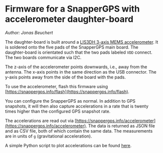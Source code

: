 # Firmware for a SnapperGPS with accelerometer daughter-board

*Author: Jonas Beuchert*

The daughter-board is built around a [LIS3DH 3-axis MEMS accelerometer](https://www.st.com/en/mems-and-sensors/lis3dh.html).
It is soldered onto the five pads of the SnapperGPS main board.
The daughter-board is orientated such that the two pads labeled `VDD` connect.
The two boards communicate via I2C.

The z-axis of the accelerometer points downwards, i.e., away from the antenna.
The x-axis points in the same direction as the USB connector.
The y-axis points away from the side of the board with the pads.

To use the accelerometer, flash this firmware using [https://snappergps.info/flash](https://snappergps.info/flash).

You can configure the SnapperGPS as normal.
In addition to GPS snapshots, it will then also capture accelerations in a rate that is twenty times higher than the configured GPS snapshot rate.

The accelerations are read out via [https://snappergps.info/accelerometer](https://snappergps.info/accelerometer).
The data is returned as JSON file and as CSV file, both of which contain the same data.
The measurements are in units of `g` (gravitational acceleration).

A simple Python script to plot accelerations can be found [here](https://github.com/snapperGPS/snappergps-scripts).
